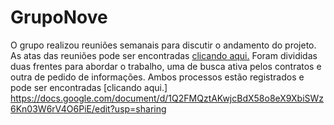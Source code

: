 # GrupoNove

O grupo realizou reuniões semanais para discutir o andamento do projeto. As atas das reuniões pode ser encontradas [clicando aqui.](https://docs.google.com/document/d/1h2_5o5YRH1NJTsEWL2cLw3X5qlEm4Ee0QhjhvKL2ZEo/edit?usp=sharing)
Foram divididas duas frentes para abordar o trabalho, uma de busca ativa pelos contratos e outra de pedido de informações. Ambos processos estão registrados e pode ser encontradas [clicando aqui.] https://docs.google.com/document/d/1Q2FMQztAKwjcBdX58o8eX9XbiSWz6Kn03W6rV4O6PiE/edit?usp=sharing
